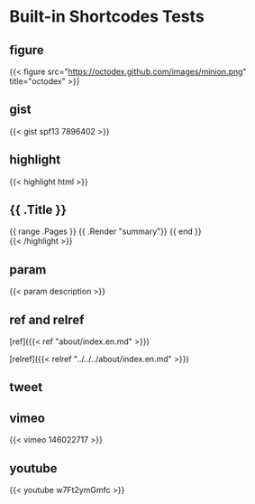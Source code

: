 # Built-in Shortcodes Tests


<!--more-->

## figure

{{< figure src="https://octodex.github.com/images/minion.png" title="octodex" >}}

## gist

{{< gist spf13 7896402 >}}

## highlight

{{< highlight html >}}
<section id="main">
    <div>
        <h1 id="title">{{ .Title }}</h1>
        {{ range .Pages }}
            {{ .Render "summary"}}
        {{ end }}
    </div>
</section>
{{< /highlight >}}

## param

{{< param description >}}

## ref and relref

[ref]({{< ref "about/index.en.md" >}})

[relref]({{< relref "../../../about/index.en.md" >}})

## tweet

## vimeo

{{< vimeo 146022717 >}}

## youtube

{{< youtube w7Ft2ymGmfc >}}

